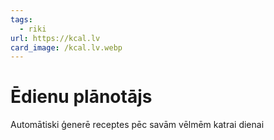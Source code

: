 ```yaml
---
tags:
  - riki
url: https://kcal.lv
card_image: /kcal.lv.webp
---
```


# Ēdienu plānotājs

Automātiski ģenerē receptes pēc savām vēlmēm katrai dienai
